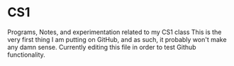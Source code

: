 # CS1
Programs, Notes, and experimentation related to my CS1 class
This is the very first thing I am putting on GitHub, and as such, it probably won't make any damn sense.
Currently editing this file in order to test Github functionality.
